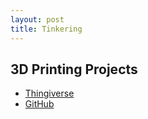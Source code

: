 ```yaml
---
layout: post
title: Tinkering
---
```

## 3D Printing Projects
- [Thingiverse](https://thingiverse.com)
- [GitHub](https://github.com/Zo-Bro-23/3D-Printing)